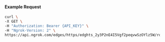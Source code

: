 <!-- Code generated for API Clients. DO NOT EDIT. -->

#### Example Request

```bash
curl \
-X GET \
-H "Authorization: Bearer {API_KEY}" \
-H "Ngrok-Version: 2" \
https://api.ngrok.com/edges/https/edghts_2y3P2nE4I5Vgf2peqvwSzOYlz5W/routes/edghtsrt_2y3P2md3a1IZ0xlEnNwCPI0kVOz/request_headers
```
